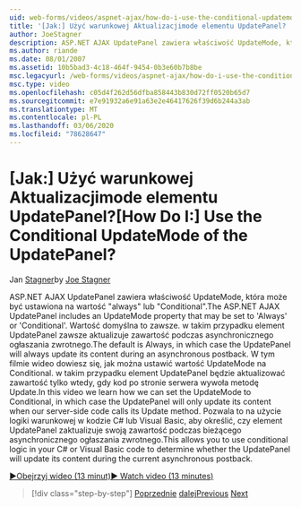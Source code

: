 ```yaml
---
uid: web-forms/videos/aspnet-ajax/how-do-i-use-the-conditional-updatemode-of-the-updatepanel
title: '[Jak:] Użyć warunkowej Aktualizacjimode elementu UpdatePanel? | Microsoft Docs'
author: JoeStagner
description: ASP.NET AJAX UpdatePanel zawiera właściwość UpdateMode, która może być ustawiona na wartość "always" lub "Conditional". Wartość domyślna to zawsze, w tym przypadku UpdatePan...
ms.author: riande
ms.date: 08/01/2007
ms.assetid: 10b5bad3-4c18-464f-9454-0b3e60b7b8be
msc.legacyurl: /web-forms/videos/aspnet-ajax/how-do-i-use-the-conditional-updatemode-of-the-updatepanel
msc.type: video
ms.openlocfilehash: c05d4f262d56dfba858443b830d72ff0520b65d7
ms.sourcegitcommit: e7e91932a6e91a63e2e46417626f39d6b244a3ab
ms.translationtype: MT
ms.contentlocale: pl-PL
ms.lasthandoff: 03/06/2020
ms.locfileid: "78628647"
---
```

# <a name="how-do-i-use-the-conditional-updatemode-of-the-updatepanel"></a><span data-ttu-id="63bef-105">[Jak:] Użyć warunkowej Aktualizacjimode elementu UpdatePanel?</span><span class="sxs-lookup"><span data-stu-id="63bef-105">[How Do I:] Use the Conditional UpdateMode of the UpdatePanel?</span></span>

<span data-ttu-id="63bef-106">Jan [Stagner](https://github.com/JoeStagner)</span><span class="sxs-lookup"><span data-stu-id="63bef-106">by [Joe Stagner](https://github.com/JoeStagner)</span></span>

<span data-ttu-id="63bef-107">ASP.NET AJAX UpdatePanel zawiera właściwość UpdateMode, która może być ustawiona na wartość "always" lub "Conditional".</span><span class="sxs-lookup"><span data-stu-id="63bef-107">The ASP.NET AJAX UpdatePanel includes an UpdateMode property that may be set to 'Always' or 'Conditional'.</span></span> <span data-ttu-id="63bef-108">Wartość domyślna to zawsze. w takim przypadku element UpdatePanel zawsze aktualizuje zawartość podczas asynchronicznego ogłaszania zwrotnego.</span><span class="sxs-lookup"><span data-stu-id="63bef-108">The default is Always, in which case the UpdatePanel will always update its content during an asynchronous postback.</span></span> <span data-ttu-id="63bef-109">W tym filmie wideo dowiesz się, jak można ustawić wartość UpdateMode na Conditional. w takim przypadku element UpdatePanel będzie aktualizować zawartość tylko wtedy, gdy kod po stronie serwera wywoła metodę Update.</span><span class="sxs-lookup"><span data-stu-id="63bef-109">In this video we learn how we can set the UpdateMode to Conditional, in which case the UpdatePanel will only update its content when our server-side code calls its Update method.</span></span> <span data-ttu-id="63bef-110">Pozwala to na użycie logiki warunkowej w kodzie C# lub Visual Basic, aby określić, czy element UpdatePanel zaktualizuje swoją zawartość podczas bieżącego asynchronicznego ogłaszania zwrotnego.</span><span class="sxs-lookup"><span data-stu-id="63bef-110">This allows you to use conditional logic in your C# or Visual Basic code to determine whether the UpdatePanel will update its content during the current asynchronous postback.</span></span>

[<span data-ttu-id="63bef-111">&#9654;Obejrzyj wideo (13 minut)</span><span class="sxs-lookup"><span data-stu-id="63bef-111">&#9654; Watch video (13 minutes)</span></span>](https://channel9.msdn.com/Blogs/ASP-NET-Site-Videos/how-do-i-use-the-conditional-updatemode-of-the-updatepanel)

> [!div class="step-by-step"]
> <span data-ttu-id="63bef-112">[Poprzednie](how-do-i-determine-whether-an-asynchronous-postback-has-occurred.md)
> [dalej](how-do-i-implement-the-persistent-communications-pattern-with-the-updatepanel.md)</span><span class="sxs-lookup"><span data-stu-id="63bef-112">[Previous](how-do-i-determine-whether-an-asynchronous-postback-has-occurred.md)
[Next](how-do-i-implement-the-persistent-communications-pattern-with-the-updatepanel.md)</span></span>
